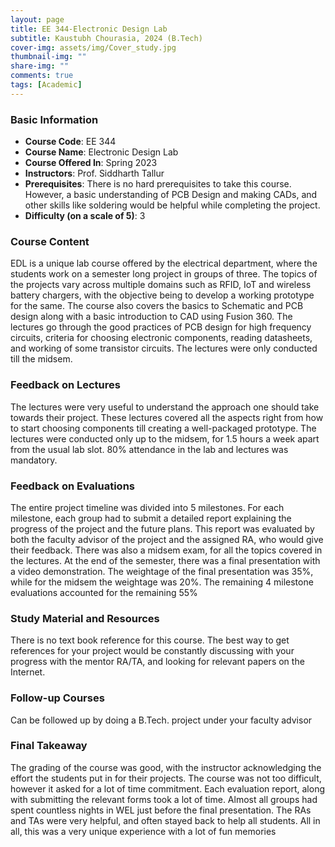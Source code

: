 ```yaml
---
layout: page
title: EE 344-Electronic Design Lab
subtitle: Kaustubh Chourasia, 2024 (B.Tech)
cover-img: assets/img/Cover_study.jpg
thumbnail-img: ""
share-img: ""
comments: true
tags: [Academic]
---
```


### Basic Information

- **Course Code**: EE 344
- **Course Name**: Electronic Design Lab
- **Course Offered In**: Spring 2023
- **Instructors**: Prof. Siddharth Tallur
- **Prerequisites**: There is no hard prerequisites to take this course. However, a basic understanding of PCB Design and making CADs, and other skills like soldering would be helpful while completing the project.
- **Difficulty (on a scale of 5)**: 3

### Course Content


EDL is a unique lab course offered by the electrical department, where the students work on a semester long project in groups of three. The topics of the projects vary across multiple domains such as RFID, IoT and wireless battery chargers, with the objective being to develop a working prototype for the same. The course also covers the basics to Schematic and PCB design along with a basic introduction to CAD using Fusion 360. The lectures go through the good practices of PCB design for high frequency circuits, criteria for choosing electronic components, reading datasheets, and working of some transistor circuits. The lectures were only conducted till the midsem.
### Feedback on Lectures


The lectures were very useful to understand the approach one should take towards their project. These lectures covered all the aspects right from how to start choosing components till creating a well-packaged prototype. The lectures were conducted only up to the midsem, for 1.5 hours a week apart from the usual lab slot. 80% attendance in the lab and lectures was mandatory.
### Feedback on Evaluations


The entire project timeline was divided into 5 milestones. For each milestone, each group had to submit a detailed report explaining the progress of the project and the future plans. This report was evaluated by both the faculty advisor of the project and the assigned RA, who would give their feedback. There was also a midsem exam, for all the topics covered in the lectures. At the end of the semester, there was a final presentation with a video demonstration. The weightage of the final presentation was 35%, while for the midsem the weightage was 20%. The remaining 4 milestone evaluations accounted for the remaining 55%
### Study Material and Resources


There is no text book reference for this course. The best way to get references for your project would be constantly discussing with your progress with the mentor RA/TA, and looking for relevant papers on the Internet.
### Follow-up Courses


Can be followed up by doing a B.Tech. project under your faculty advisor 
### Final Takeaway


The grading of the course was good, with the instructor acknowledging the effort the students put in for their projects. The course was not too difficult, however it asked for a lot of time commitment. Each evaluation report, along with submitting the relevant forms took a lot of time. Almost all groups had spent countless nights in WEL just before the final presentation. The RAs and TAs were very helpful, and often stayed back to help all students.  All in all, this was a very unique experience with a lot of fun memories